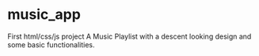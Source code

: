 # music_app
First html/css/js project
A Music Playlist with a descent looking design and some basic functionalities.
